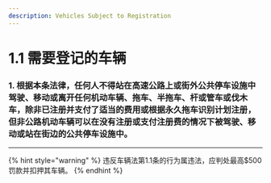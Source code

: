 ```yaml
---
description: Vehicles Subject to Registration
---
```


# 1.1 需要登记的车辆

### 1. 根据本条法律，任何人不得站在高速公路上或街外公共停车设施中驾驶、移动或离开任何机动车辆、拖车、半拖车、杆或管车或伐木车，除非已注册并支付了适当的费用或根据永久拖车识别计划注册，但非公路机动车辆可以在没有注册或支付注册费的情况下被驾驶、移动或站在街边的公共停车设施中。

***

{% hint style="warning" %}
违反车辆法第1.1条的行为属违法，应判处最高$500罚款并扣押其车辆。
{% endhint %}